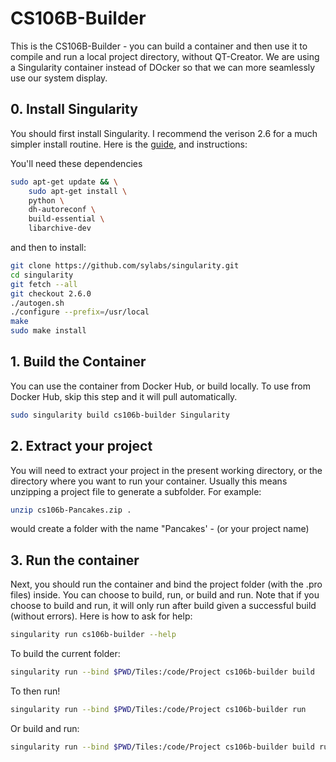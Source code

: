 # CS106B-Builder

This is the CS106B-Builder - you can build a container and then use it to compile
and run a local project directory, without QT-Creator. We are using
a Singularity container instead of DOcker so that we can more seamlessly use our
system display.

## 0. Install Singularity

You should first install Singularity. I recommend the verison 2.6 for a much
simpler install routine. Here is the [guide](https://www.sylabs.io/guides/2.6/user-guide/quick_start.html#quick-installation-steps), and instructions:

You'll need these dependencies

```bash
sudo apt-get update && \
    sudo apt-get install \
    python \
    dh-autoreconf \
    build-essential \
    libarchive-dev
```
and then to install:

```bash
git clone https://github.com/sylabs/singularity.git
cd singularity
git fetch --all
git checkout 2.6.0
./autogen.sh
./configure --prefix=/usr/local
make
sudo make install
```

## 1. Build the Container
You can use the container from Docker Hub, or build locally. To use from Docker
Hub, skip this step and it will pull automatically.

```bash
sudo singularity build cs106b-builder Singularity
```

## 2. Extract your project

You will need to extract your project in the present working directory, or the
directory where you want to run your container. Usually this means unzipping
a project file to generate a subfolder. For example:

```bash
unzip cs106b-Pancakes.zip .
```
would create a folder with the name "Pancakes' - (or your project name)

## 3. Run the container
Next, you should run the container and bind the project folder (with the .pro
files) inside. You can choose to build, run, or build and run. Note that if you
choose to build and run, it will only run after build given a successful build
(without errors). Here is how to ask for help:

```bash
singularity run cs106b-builder --help
```

To build the current folder:

```bash
singularity run --bind $PWD/Tiles:/code/Project cs106b-builder build
```

To then run! 

```bash
singularity run --bind $PWD/Tiles:/code/Project cs106b-builder run
```

Or build and run:

```bash
singularity run --bind $PWD/Tiles:/code/Project cs106b-builder build run
```
